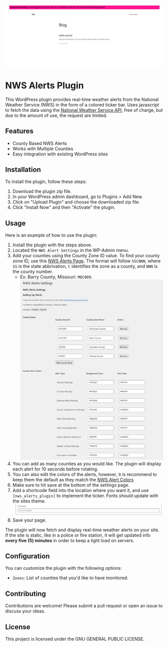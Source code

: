 ![Title cover of the ticker in work](/supportingAssets/Images/EX3.png)
# NWS Alerts Plugin

This WordPress plugin provides real-time weather alerts from the National Weather Service (NWS) in the form of a colored ticker bar. Uses javascript to fetch the data using the [National Weather Service API](https://www.weather.gov/documentation/services-web-api), free of charge, but due to the amount of use, the request are limited. 

## Features

- County Based NWS Alerts
- Works with Multiple Counties
- Easy integration with existing WordPress sites

## Installation

To install the plugin, follow these steps:

1. Download the plugin zip file.
2. In your WordPress admin dashboard, go to Plugins > Add New.
3. Click on "Upload Plugin" and choose the downloaded zip file.
4. Click "Install Now" and then "Activate" the plugin.

## Usage

Here is an example of how to use the plugin:

1. Install the plugin with the steps above.
2. Located the `NWS Alert Settings` in the WP-Admin menu.
3. Add your counties using the County Zone ID value. To find your county zone ID, use this [NWS Alerts Page](https://alerts.weather.gov/). The format will follow `SSCNNN`, where `SS` is the state abbrivation, `C` identifies the zone as a county, and `NNN` is the county number.
    - Ex: Barry County, Missouri: `MOC009`. ![Example of the colors and counties set up.](/supportingAssets/Images/ex2.png)
4. You can add as many counties as you would like. The plugin will display each alert for 10 seconds before rotating.
5. You can also edit the colors of the alerts, however, it is recommend to keep them the default as they match the [NWS Alert Colors](https://www.weather.gov/help-map/)
6. Make sure to hit save at the bottom of the settings page. 
7. Add a shortcode field into the location where you want it, and use `[nws_alerts_plugin]` to implement the ticker. Fonts *should* update with the sites theme. ![Image showing the shortcode.](/supportingAssets/Images/image.png)
8. Save your page.  

The plugin will now fetch and display real-time weather alerts on your site. If the site is static, like in a police or fire station, it will get updated info **every five (5) minutes** in order to keep a light load on servers. 

## Configuration

You can customize the plugin with the following options:

- `Zones`: List of counties that you'd like to have monitored.

## Contributing

Contributions are welcome! Please submit a pull request or open an issue to discuss your ideas.

## License

This project is licensed under the GNU GENERAL PUBLIC LICENSE.

